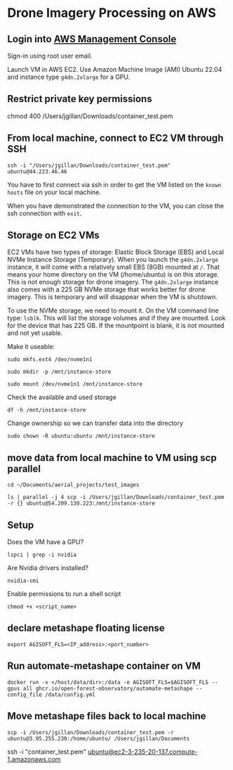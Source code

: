 # Drone Imagery Processing on AWS

## Login into [AWS Management Console](https://aws.amazon.com/console/) 

Sign-in using root user email. 

Launch VM in AWS EC2. Use Amazon Machine Image (AMI) Ubuntu 22.04 and instance type `g4dn.2xlarge` for a GPU. 


## Restrict private key permissions
chmod 400 /Users/jgillan/Downloads/container_test.pem


## From local machine, connect to EC2 VM through SSH
`ssh -i "/Users/jgillan/Downloads/container_test.pem" ubuntu@44.223.46.46`

You have to first connect via ssh in order to get the VM listed on the `known hosts` file on your local machine. 

When you have demonstrated the connection to the VM, you can close the ssh connection with `exit`. 

## Storage on EC2 VMs

EC2 VMs have two types of storage: Elastic Block Storage (EBS) and Local NVMe Instance Storage (Temporary). When you launch the `g4dn.2xlarge` instance, it will come with a relatively small EBS (8GB) mounted at `/`. That means your home directory on the VM (/home/ubuntu) is on this storage. This is not enough storage for drone imagery. The `g4dn.2xlarge` instance also comes with a 225 GB NVMe storage that works better for drone imagery. This is temporary and will disappear when the VM is shutdown. 

To use the NVMe storage, we need to mount it. On the VM command line type: `lsblk`. This will list the storage volumes and if they are mounted. Look for the device that has 225 GB. If the mountpoint is blank, it is not mounted and not yet usable. 

Make it useable:

`sudo mkfs.ext4 /dev/nvme1n1`

`sudo mkdir -p /mnt/instance-store`

`sudo mount /dev/nvme1n1 /mnt/instance-store`

Check the available and used storage 

`df -h /mnt/instance-store`

Change ownership so we can transfer data into the directory 

`sudo chown -R ubuntu:ubuntu /mnt/instance-store`


## move data from local machine to VM using scp parallel

`cd ~/Documents/aerial_projects/test_images`

`ls | parallel -j 4 scp -i /Users/jgillan/Downloads/container_test.pem -r {} ubuntu@54.209.130.223:/mnt/instance-store`


## Setup

Does the VM have a GPU?

`lspci | grep -i nvidia`

Are Nvidia drivers installed?

`nvidia-smi`


Enable permissions to run a shell script

`chmod +x <script_name>`

## declare metashape floating license
`export AGISOFT_FLS=<IP_address>:<port_number>`

## Run automate-metashape container on VM
`docker run -v </host/data/dir>:/data -e AGISOFT_FLS=$AGISOFT_FLS --gpus all ghcr.io/open-forest-observatory/automate-metashape --config_file /data/config.yml`

## Move metashape files back to local machine
`scp -i /Users/jgillan/Downloads/container_test.pem -r ubuntu@3.95.255.230:/home/ubuntu/ /Users/jgillan/Documents`


ssh -i "container_test.pem" ubuntu@ec2-3-235-20-137.compute-1.amazonaws.com





